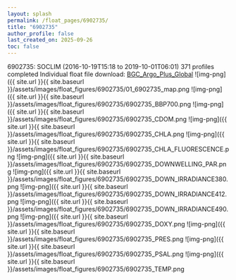 ```yaml
---
layout: splash
permalink: /float_pages/6902735/
title: "6902735"
author_profile: false
last_created_on: 2025-09-26
toc: false
---
```

 
6902735: SOCLIM (2016-10-19T15:18 to 2019-10-01T06:01)
371 profiles completed
Individual float file download: [BGC_Argo_Plus_Global](https://ftp.soest.hawaii.edu/bgc_argo_plus/Individual_Floats/outliers_removed/6902735_Sprof_processed.nc)
![img-png]({{ site.url }}{{ site.baseurl }}/assets/images/float_figures/6902735/01_6902735_map.png
![img-png]({{ site.url }}{{ site.baseurl }}/assets/images/float_figures/6902735/6902735_BBP700.png
![img-png]({{ site.url }}{{ site.baseurl }}/assets/images/float_figures/6902735/6902735_CDOM.png
![img-png]({{ site.url }}{{ site.baseurl }}/assets/images/float_figures/6902735/6902735_CHLA.png
![img-png]({{ site.url }}{{ site.baseurl }}/assets/images/float_figures/6902735/6902735_CHLA_FLUORESCENCE.png
![img-png]({{ site.url }}{{ site.baseurl }}/assets/images/float_figures/6902735/6902735_DOWNWELLING_PAR.png
![img-png]({{ site.url }}{{ site.baseurl }}/assets/images/float_figures/6902735/6902735_DOWN_IRRADIANCE380.png
![img-png]({{ site.url }}{{ site.baseurl }}/assets/images/float_figures/6902735/6902735_DOWN_IRRADIANCE412.png
![img-png]({{ site.url }}{{ site.baseurl }}/assets/images/float_figures/6902735/6902735_DOWN_IRRADIANCE490.png
![img-png]({{ site.url }}{{ site.baseurl }}/assets/images/float_figures/6902735/6902735_DOXY.png
![img-png]({{ site.url }}{{ site.baseurl }}/assets/images/float_figures/6902735/6902735_PRES.png
![img-png]({{ site.url }}{{ site.baseurl }}/assets/images/float_figures/6902735/6902735_PSAL.png
![img-png]({{ site.url }}{{ site.baseurl }}/assets/images/float_figures/6902735/6902735_TEMP.png
